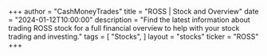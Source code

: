 +++
author = "CashMoneyTrades"
title = "ROSS | Stock and Overview"
date = "2024-01-12T10:00:00"
description = "Find the latest information about trading ROSS stock for a full financial overview to help with your stock trading and investing."
tags = [
"Stocks",
]
layout = "stocks"
ticker = "ROSS"
+++
        


    
        